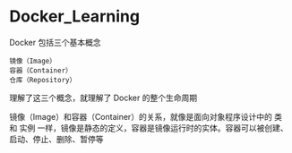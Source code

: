 # Docker_Learning

Docker 包括三个基本概念

    镜像（Image）
    容器（Container）
    仓库（Repository）

理解了这三个概念，就理解了 Docker 的整个生命周期

镜像（Image）和容器（Container）的关系，就像是面向对象程序设计中的 类 和 实例 一样，镜像是静态的定义，容器是镜像运行时的实体。容器可以被创建、启动、停止、删除、暂停等
